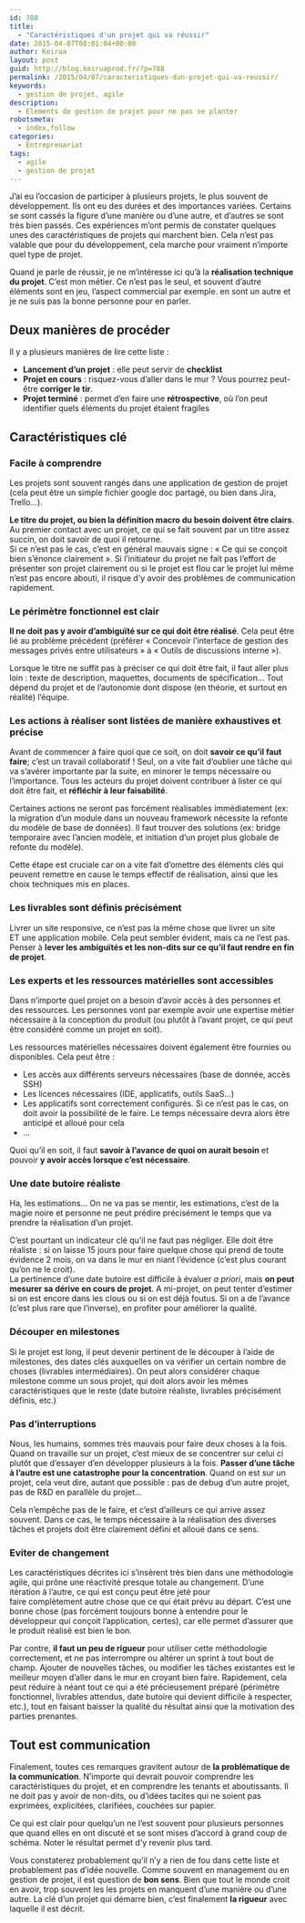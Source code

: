 ```yaml
---
id: 788
title:
  - "Caractéristiques d'un projet qui va réussir"
date: 2015-04-07T08:01:04+00:00
author: Keirua
layout: post
guid: http://blog.keiruaprod.fr/?p=788
permalink: /2015/04/07/caracteristiques-dun-projet-qui-va-reussir/
keywords:
  - gestion de projet, agile
description:
  - Elements de gestion de projet pour ne pas se planter
robotsmeta:
  - index,follow
categories:
  - Entreprenariat
tags:
  - agile
  - gestion de projet
---
```

J&rsquo;ai eu l&rsquo;occasion de participer à plusieurs projets, le plus souvent de développement. Ils ont eu des durées et des importances variées. Certains se sont cassés la figure d&rsquo;une manière ou d&rsquo;une autre, et d&rsquo;autres se sont très bien passés. Ces expériences m&rsquo;ont permis de constater quelques unes des caractéristiques de projets qui marchent bien. Cela n&rsquo;est pas valable que pour du développement, cela marche pour vraiment n&rsquo;importe quel type de projet.

Quand je parle de réussir, je ne m&rsquo;intéresse ici qu&rsquo;à la **réalisation technique du projet**. C&rsquo;est mon métier. Ce n&rsquo;est pas le seul, et souvent d&rsquo;autre éléments sont en jeu, l&rsquo;aspect commercial par exemple. en sont un autre et je ne suis pas la bonne personne pour en parler.

## Deux manières de procéder

<div>
  Il y a plusieurs manières de lire cette liste :
</div>

  * **Lancement d&rsquo;un projet** : elle peut servir de **checklist**
  * **Projet en cours** : risquez-vous d&rsquo;aller dans le mur ? Vous pourrez peut-être **corriger le tir**.
  * **Projet terminé** : permet d&rsquo;en faire une **rétrospective**, où l&rsquo;on peut identifier quels éléments du projet étaient fragiles

## Caractéristiques clé

### Facile à comprendre

Les projets sont souvent rangés dans une application de gestion de projet (cela peut être un simple fichier google doc partagé, ou bien dans Jira, Trello&#8230;).

**Le titre du projet, ou bien la définition macro du besoin doivent être clairs**. Au premier contact avec un projet, ce qui se fait souvent par un titre assez succin, on doit savoir de quoi il retourne.  
Si ce n&rsquo;est pas le cas, c&rsquo;est en général mauvais signe : « Ce qui se conçoit bien s&rsquo;énonce clairement ». Si l&rsquo;initiateur du projet ne fait pas l&rsquo;effort de présenter son projet clairement ou si le projet est flou car le projet lui même n&rsquo;est pas encore abouti, il risque d&rsquo;y avoir des problèmes de communication rapidement.

### Le périmètre fonctionnel est clair

**Il ne doit pas y avoir d’ambiguïté sur ce qui doit être réalisé**. Cela peut être lié au problème précédent (préférer « Concevoir l&rsquo;interface de gestion des messages privés entre utilisateurs » à « Outils de discussions interne »).

Lorsque le titre ne suffit pas à préciser ce qui doit être fait, il faut aller plus loin : texte de description, maquettes, documents de spécification&#8230; Tout dépend du projet et de l&rsquo;autonomie dont dispose (en théorie, et surtout en réalité) l&rsquo;équipe.

### Les actions à réaliser sont listées de manière exhaustives et précise

Avant de commencer à faire quoi que ce soit, on doit **savoir ce qu&rsquo;il faut faire**; c&rsquo;est un travail collaboratif ! Seul, on a vite fait d&rsquo;oublier une tâche qui va s&rsquo;avérer importante par la suite, en minorer le temps nécessaire ou l&rsquo;importance. Tous les acteurs du projet doivent contribuer à lister ce qui doit être fait, et **réfléchir à leur faisabilité**.

Certaines actions ne seront pas forcément réalisables immédiatement (ex: la migration d&rsquo;un module dans un nouveau framework nécessite la refonte du modèle de base de données). Il faut trouver des solutions (ex: bridge temporaire avec l&rsquo;ancien modèle, et initiation d&rsquo;un projet plus globale de refonte du modèle).

Cette étape est cruciale car on a vite fait d&rsquo;omettre des éléments clés qui peuvent remettre en cause le temps effectif de réalisation, ainsi que les choix techniques mis en places.

### Les livrables sont définis précisément

Livrer un site responsive, ce n&rsquo;est pas la même chose que livrer un site ET une application mobile. Cela peut sembler évident, mais ca ne l&rsquo;est pas. Penser à **lever les ambiguïtés et les non-dits sur ce qu&rsquo;il faut rendre en fin de projet**.

### Les experts et les ressources matérielles sont accessibles

Dans n&rsquo;importe quel projet on a besoin d&rsquo;avoir accès à des personnes et des ressources. Les personnes vont par exemple avoir une expertise métier nécessaire à la conception du produit (ou plutôt à l&rsquo;avant projet, ce qui peut être considéré comme un projet en soit).

Les ressources matérielles nécessaires doivent également être fournies ou disponibles. Cela peut être :

  * Les accès aux différents serveurs nécessaires (base de donnée, accès SSH)
  * Les licences nécessaires (IDE, applicatifs, outils SaaS&#8230;)
  * Les applicatifs sont correctement configurés. Si ce n&rsquo;est pas le cas, on doit avoir la possibilité de le faire. Le temps nécessaire devra alors être anticipé et alloué pour cela
  * &#8230;

Quoi qu&rsquo;il en soit, il faut **savoir à l&rsquo;avance de quoi on aurait besoin** et pouvoir **y avoir accès lorsque c&rsquo;est nécessaire**.

### Une date butoire réaliste

Ha, les estimations&#8230; On ne va pas se mentir, les estimations, c&rsquo;est de la magie noire et personne ne peut prédire précisément le temps que va prendre la réalisation d&rsquo;un projet.

C&rsquo;est pourtant un indicateur clé qu&rsquo;il ne faut pas négliger. Elle doit être réaliste : si on laisse 15 jours pour faire quelque chose qui prend de toute évidence 2 mois, on va dans le mur en niant l&rsquo;évidence (c&rsquo;est plus courant qu&rsquo;on ne le croit).  
La pertinence d&rsquo;une date butoire est difficile à évaluer _a priori_, mais **on peut mesurer sa dérive en cours de projet**. A mi-projet, on peut tenter d&rsquo;estimer si on est encore dans les clous ou si on est déjà foutus. Si on a de l&rsquo;avance (c&rsquo;est plus rare que l&rsquo;inverse), en profiter pour améliorer la qualité.

### Découper en milestones

Si le projet est long, il peut devenir pertinent de le découper à l&rsquo;aide de milestones, des dates clés auxquelles on va vérifier un certain nombre de choses (livrables intermédiaires). On peut alors considérer chaque milestone comme un sous projet, qui doit alors avoir les mêmes caractéristiques que le reste (date butoire réaliste, livrables précisément définis, etc.)

### Pas d&rsquo;interruptions

Nous, les humains, sommes très mauvais pour faire deux choses à la fois. Quand on travaille sur un projet, c&rsquo;est mieux de se concentrer sur celui ci plutôt que d&rsquo;essayer d&rsquo;en développer plusieurs à la fois. **Passer d&rsquo;une tâche à l&rsquo;autre est une catastrophe pour la concentration**. Quand on est sur un projet, cela veut dire, autant que possible : pas de debug d&rsquo;un autre projet, pas de R&D en parallèle du projet&#8230;

Cela n&#8217;empêche pas de le faire, et c&rsquo;est d&rsquo;ailleurs ce qui arrive assez souvent. Dans ce cas, le temps nécessaire à la réalisation des diverses tâches et projets doit être clairement défini et alloué dans ce sens.

### Eviter de changement

Les caractéristiques décrites ici s&rsquo;insèrent très bien dans une méthodologie agile, qui prône une réactivité presque totale au changement. D&rsquo;une itération à l&rsquo;autre, ce qui est conçu peut être jeté pour faire complètement autre chose que ce qui était prévu au départ. C&rsquo;est une bonne chose (pas forcément toujours bonne à entendre pour le développeur qui conçoit l&rsquo;application, certes), car elle permet d&rsquo;assurer que le produit réalisé est bien le bon.

Par contre, **il faut un peu de rigueur** pour utiliser cette méthodologie correctement, et ne pas interrompre ou altérer un sprint à tout bout de champ. Ajouter de nouvelles tâches, ou modifier les tâches existantes est le meilleur moyen d&rsquo;aller dans le mur en croyant bien faire. Rapidement, cela peut réduire à néant tout ce qui a été précieusement préparé (périmètre fonctionnel, livrables attendus, date butoire qui devient difficile à respecter, etc.), tout en faisant baisser la qualité du résultat ainsi que la motivation des parties prenantes.

## Tout est communication

Finalement, toutes ces remarques gravitent autour de **la problématique de la communication**. N&rsquo;importe qui devrait pouvoir comprendre les caractéristiques du projet, et en comprendre les tenants et aboutissants. Il ne doit pas y avoir de non-dits, ou d&rsquo;idées tacites qui ne soient pas exprimées, explicitées, clarifiées, couchées sur papier.

Ce qui est clair pour quelqu&rsquo;un ne l&rsquo;est souvent pour plusieurs personnes que quand elles en ont discuté et se sont mises d&rsquo;accord à grand coup de schéma. Noter le résultat permet d&rsquo;y revenir plus tard.

Vous constaterez probablement qu&rsquo;il n&rsquo;y a rien de fou dans cette liste et probablement pas d&rsquo;idée nouvelle. Comme souvent en management ou en gestion de projet, il est question de **bon sens**. Bien que tout le monde croit en avoir, trop souvent les les projets en manquent d&rsquo;une manière ou d&rsquo;une autre. La clé d&rsquo;un projet qui démarre bien, c&rsquo;est finalement **la rigueur** avec laquelle il est décrit.